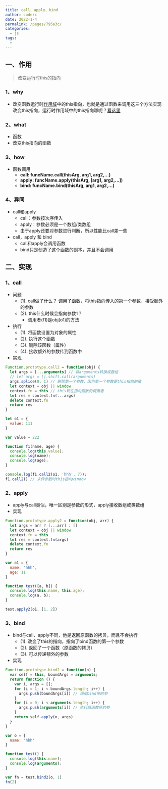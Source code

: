 ```yaml
---
title: call、apply、bind
author: coderc
date: 2022-1-4
permalink: /pages/795a3c/
categories: 
  - js
tags: 
  - 
---
```


## 一、作用
> 改变运行时this的指向
### 1、why
- 改变函数运行时[作用域](/js/basic/scope)中的this指向，也就是通过函数来调用这三个方法实现改变this指向，运行时作用域中的this指向哪呢？[看这里](/js/basic/this)
### 2、what
- 函数
- 改变this指向的函数
### 3、how
- 函数调用
  - **call: funcName.call(thisArg, arg1, arg2,...)**
  - **apply: funcName.apply(thisArg, [arg1, arg2,...])**
  - **bind: funcName.bind(thisArg, arg1, arg2,...)**
### 4、异同
- call和apply
  - call：参数按次序传入
  - apply：参数必须是一个数组/类数组
  - 由于apply还要对参数进行判断，所以性能比call差一些
- call，apply 和 bind
  - call和apply会调用函数
  - bind只是创造了这个函数的副本，并且不会调用
## 二、实现
### 1、call
- 问题
  - (1). call做了什么？
    调用了函数，将this指向传入的第一个参数，接受额外的参数
  - (2). this什么时候会指向参数1？  
    - 调用者(f1)是obj(o1)的方法
- 执行
  - (1). 将函数设置为对象的属性
  - (2). 执行这个函数
  - (3). 删除该函数（属性）
  - (4). 接收额外的参数传到函数中
- 实现
```javascript
Function.prototype.call2 = function(obj) {
  let args = [...arguments] // 将arguments转换成数组
  // let args = [].shift.call(arguments)
  args.splice(0, 1) // 删除第一个参数，因为第一个参数是this指向的值
  let context = obj || window
  context.fn = this // this现在指向函数的调用者
  let res = context.fn(...args)
  delete context.fn
  return res
}

let o1 = {
  value: 111
}

var value = 222

function f1(name, age) {
  console.log(this.value);
  console.log(name);
  console.log(age);
}

console.log(f1.call2(o1, 'hhh', 7));
f1.call2() // 未传参数时this指向window
```
### 2、apply
- apply与call类似，唯一区别是参数的形式，apply接收数组或类数组
- 实现
```javascript
Function.prototype.apply2 = function(obj, arr) {
  let args = arr ? [...arr] : []
  let context = obj || window
  context.fn = this
  let res = context.fn(args)
  delete context.fn
  return res
}

var o1 = {
  name: 'hhh',
  age: 11
}

function test([a, b]) {
  console.log(this.name, this.age);
  console.log(a, b);
}

test.apply2(o1, [1, 2])
```
### 3、bind
- bind与call、apply不同，他是返回原函数的拷贝，而且不会执行
  - (1). 改变了this的指向，指向了bind函数的第一个参数
  - (2). 返回了一个函数（原函数的拷贝）
  - (3). 可以传递额外的参数
- 实现
```javascript
Function.prototype.bind2 = function(o) {
  var self = this, boundArgs = arguments;
  return function () {
    var i, args = [];
    for (i = 1; i < boundArgs.length; i++) {
      args.push(boundArgs[i]) // 调用bind传的参
    }
    for (i = 0; i < arguments.length; i++) {
      args.push(arguments[i]) // 执行原函数传的参
    }
    return self.apply(o, args)
  }
}

var o = {
  name: 'hhh'
}

function test() {
  console.log(this.name);
  console.log(arguments);
}

var fn = test.bind2(o, 1)
fn(2)
```